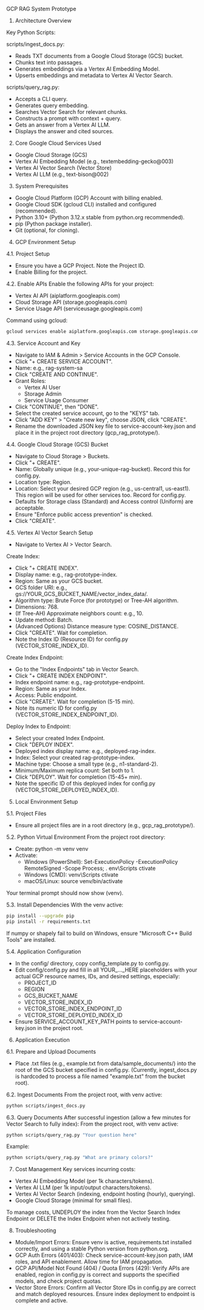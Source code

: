 GCP RAG System Prototype

1. Architecture Overview

Key Python Scripts:

scripts/ingest_docs.py:
- Reads TXT documents from a Google Cloud Storage (GCS) bucket.
- Chunks text into passages.
- Generates embeddings via a Vertex AI Embedding Model.
- Upserts embeddings and metadata to Vertex AI Vector Search.

scripts/query_rag.py:
- Accepts a CLI query.
- Generates query embedding.
- Searches Vector Search for relevant chunks.
- Constructs a prompt with context + query.
- Gets an answer from a Vertex AI LLM.
- Displays the answer and cited sources.

2. Core Google Cloud Services Used
- Google Cloud Storage (GCS)
- Vertex AI Embedding Model (e.g., textembedding-gecko@003)
- Vertex AI Vector Search (Vector Store)
- Vertex AI LLM (e.g., text-bison@002)

3. System Prerequisites
- Google Cloud Platform (GCP) Account with billing enabled.
- Google Cloud SDK (gcloud CLI) installed and configured (recommended).
- Python 3.10+ (Python 3.12.x stable from python.org recommended).
- pip (Python package installer).
- Git (optional, for cloning).

4. GCP Environment Setup

4.1. Project Setup
- Ensure you have a GCP Project. Note the Project ID.
- Enable Billing for the project.

4.2. Enable APIs
Enable the following APIs for your project:
- Vertex AI API (aiplatform.googleapis.com)
- Cloud Storage API (storage.googleapis.com)
- Service Usage API (serviceusage.googleapis.com)

Command using gcloud:
```bash
gcloud services enable aiplatform.googleapis.com storage.googleapis.com serviceusage.googleapis.com --project=YOUR_PROJECT_ID
```

4.3. Service Account and Key
- Navigate to IAM & Admin > Service Accounts in the GCP Console.
- Click "+ CREATE SERVICE ACCOUNT".
- Name: e.g., rag-system-sa
- Click "CREATE AND CONTINUE".
- Grant Roles:
  - Vertex AI User
  - Storage Admin
  - Service Usage Consumer
- Click "CONTINUE", then "DONE".
- Select the created service account, go to the "KEYS" tab.
- Click "ADD KEY" > "Create new key", choose JSON, click "CREATE".
- Rename the downloaded JSON key file to service-account-key.json and place it in the project root directory (gcp_rag_prototype/).

4.4. Google Cloud Storage (GCS) Bucket
- Navigate to Cloud Storage > Buckets.
- Click "+ CREATE".
- Name: Globally unique (e.g., your-unique-rag-bucket). Record this for config.py.
- Location type: Region.
- Location: Select your desired GCP region (e.g., us-central1, us-east1). This region will be used for other services too. Record for config.py.
- Defaults for Storage class (Standard) and Access control (Uniform) are acceptable.
- Ensure "Enforce public access prevention" is checked.
- Click "CREATE".

4.5. Vertex AI Vector Search Setup
- Navigate to Vertex AI > Vector Search.

Create Index:
- Click "+ CREATE INDEX".
- Display name: e.g., rag-prototype-index.
- Region: Same as your GCS bucket.
- GCS folder URI: e.g., gs://YOUR_GCS_BUCKET_NAME/vector_index_data/.
- Algorithm type: Brute Force (for prototype) or Tree-AH algorithm.
- Dimensions: 768.
- (If Tree-AH) Approximate neighbors count: e.g., 10.
- Update method: Batch.
- (Advanced Options) Distance measure type: COSINE_DISTANCE.
- Click "CREATE". Wait for completion.
- Note the Index ID (Resource ID) for config.py (VECTOR_STORE_INDEX_ID).

Create Index Endpoint:
- Go to the "Index Endpoints" tab in Vector Search.
- Click "+ CREATE INDEX ENDPOINT".
- Index endpoint name: e.g., rag-prototype-endpoint.
- Region: Same as your Index.
- Access: Public endpoint.
- Click "CREATE". Wait for completion (5-15 min).
- Note its numeric ID for config.py (VECTOR_STORE_INDEX_ENDPOINT_ID).

Deploy Index to Endpoint:
- Select your created Index Endpoint.
- Click "DEPLOY INDEX".
- Deployed index display name: e.g., deployed-rag-index.
- Index: Select your created rag-prototype-index.
- Machine type: Choose a small type (e.g., n1-standard-2).
- Minimum/Maximum replica count: Set both to 1.
- Click "DEPLOY". Wait for completion (15-45+ min).
- Note the specific ID of this deployed index for config.py (VECTOR_STORE_DEPLOYED_INDEX_ID).

5. Local Environment Setup

5.1. Project Files
- Ensure all project files are in a root directory (e.g., gcp_rag_prototype/).

5.2. Python Virtual Environment
From the project root directory:
- Create: python -m venv venv
- Activate:
  - Windows (PowerShell): Set-ExecutionPolicy -ExecutionPolicy RemoteSigned -Scope Process; .
env\Scripts ctivate
  - Windows (CMD): venv\Scripts ctivate
  - macOS/Linux: source venv/bin/activate

Your terminal prompt should now show (venv).

5.3. Install Dependencies
With the venv active:
```bash
pip install --upgrade pip
pip install -r requirements.txt
```
If numpy or shapely fail to build on Windows, ensure "Microsoft C++ Build Tools" are installed.

5.4. Application Configuration
- In the config/ directory, copy config_template.py to config.py.
- Edit config/config.py and fill in all YOUR_..._HERE placeholders with your actual GCP resource names, IDs, and desired settings, especially:
  - PROJECT_ID
  - REGION
  - GCS_BUCKET_NAME
  - VECTOR_STORE_INDEX_ID
  - VECTOR_STORE_INDEX_ENDPOINT_ID
  - VECTOR_STORE_DEPLOYED_INDEX_ID
- Ensure SERVICE_ACCOUNT_KEY_PATH points to service-account-key.json in the project root.

6. Application Execution

6.1. Prepare and Upload Documents
- Place .txt files (e.g., example.txt from data/sample_documents/) into the root of the GCS bucket specified in config.py.
(Currently, ingest_docs.py is hardcoded to process a file named "example.txt" from the bucket root).

6.2. Ingest Documents
From the project root, with venv active:
```bash
python scripts/ingest_docs.py
```

6.3. Query Documents
After successful ingestion (allow a few minutes for Vector Search to fully index):
From the project root, with venv active:
```bash
python scripts/query_rag.py "Your question here"
```

Example:
```bash
python scripts/query_rag.py "What are primary colors?"
```

7. Cost Management
Key services incurring costs:
- Vertex AI Embedding Model (per 1k characters/tokens).
- Vertex AI LLM (per 1k input/output characters/tokens).
- Vertex AI Vector Search (indexing, endpoint hosting (hourly), querying).
- Google Cloud Storage (minimal for small files).

To manage costs, UNDEPLOY the index from the Vector Search Index Endpoint or DELETE the Index Endpoint when not actively testing.

8. Troubleshooting
- Module/Import Errors: Ensure venv is active, requirements.txt installed correctly, and using a stable Python version from python.org.
- GCP Auth Errors (401/403): Check service-account-key.json path, IAM roles, and API enablement. Allow time for IAM propagation.
- GCP API/Model Not Found (404) / Quota Errors (429): Verify APIs are enabled, region in config.py is correct and supports the specified models, and check project quotas.
- Vector Store Errors: Confirm all Vector Store IDs in config.py are correct and match deployed resources. Ensure index deployment to endpoint is complete and active.
